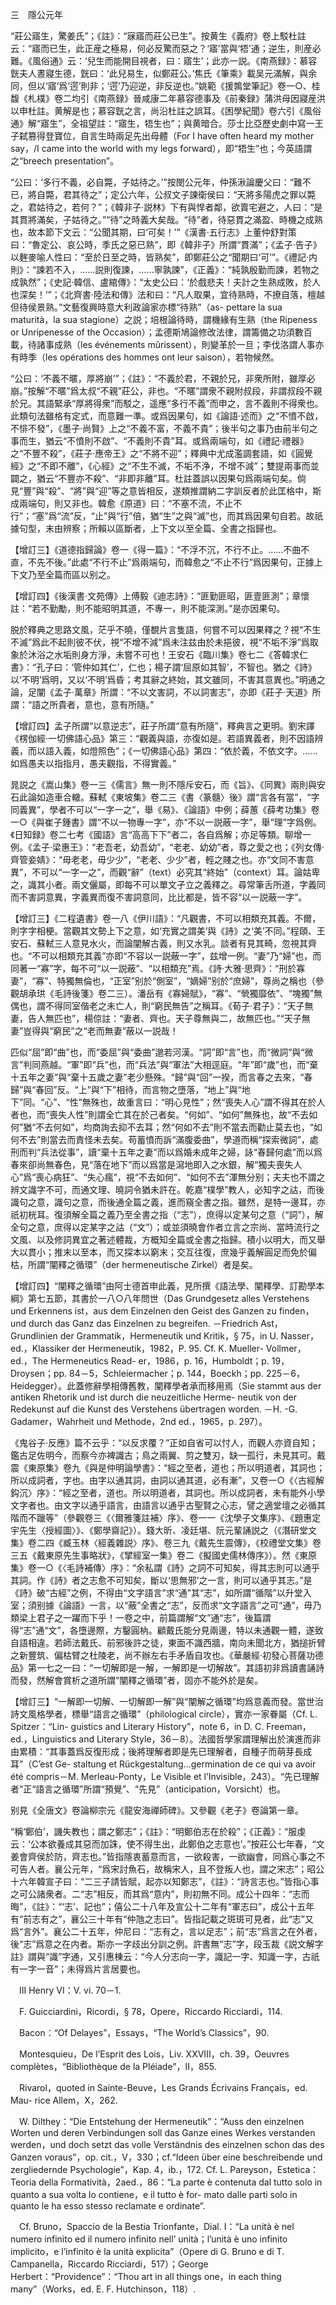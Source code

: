 三　隱公元年

“莊公寤生，驚姜氏”；《註》：“寐寤而莊公已生”。按黄生《義府》卷上駁杜註云：“寤而已生，此正産之極易，何必反驚而惡之？‘寤’當與‘牾’通；逆生，則産必難。《風俗通》云：‘兒生而能開目視者，曰：寤生’；此亦一説。《南燕録》：慕容皝夫人晝寢生德，皝曰：‘此兒易生，似鄭莊公。’焦氏《筆乘》載吴元滿解，與余同，但以‘寤’爲‘遌’則非；‘遌’乃迎逆，非反逆也。”姚範《援鶉堂筆記》卷一○、桂馥《札樸》卷二均引《南燕録》晉咸康二年慕容德事及《前秦録》蒲洪母因寢産洪以申杜註。黄解是也；慕容皝之言，尚沿杜註之誤耳。《困學紀聞》卷六引《風俗通》解“寤生”，全祖望註：“寤生，牾生也”；與黄暗合。莎士比亞歷史劇中寫一王子弑篡得登寶位，自言生時兩足先出母體（For I have often heard my mother say，/I came into the world with my legs forward），即“牾生”也；今英語謂之“breech presentation”。

“公曰：‘多行不義，必自斃，子姑待之。’”按閔公元年，仲孫湫論慶父曰：“難不已，將自斃，君其待之”；定公六年，公叔文子諫衛侯曰：“天將多陽虎之罪以斃之，君姑待之，若何？”；《韓非子·説林》下有與悍者鄰，欲賣宅避之，人曰：“是其貫將滿矣，子姑待之。”“待”之時義大矣哉。“待”者，待惡貫之滿盈、時機之成熟也，故本節下文云：“公聞其期，曰‘可矣！’”《漢書·五行志》上董仲舒對策曰：“魯定公、哀公時，季氏之惡已熟”，即《韓非子》所謂“貫滿”；《孟子·告子》以麰麥喻人性曰：“至於日至之時，皆熟矣”，即鄭莊公之“聞期曰‘可’”。《禮記·内則》：“諫若不入，……説則復諫，……寧孰諫”，《正義》：“純孰殷勤而諫，若物之成孰然”；《史記·韓信、盧綰傳》：“太史公曰：‘於戲悲夫！夫計之生熟成敗，於人也深矣！’”；《北齊書·陸法和傳》法和曰：“凡人取果，宜待熟時，不撩自落，檀越但待侯景熟。”文藝復興時意大利政論家亦標“待熟”（as-
pettare la sua maturità，la sua stagione）之説；培根論待時，謂機緣有生熟（the Ripeness or Unripenesse of the Occasion）；孟德斯鳩論修改法律，謂籌備之功須數百載，待諸事成熟（les événements mûrissent），則變革於一旦；李伐洛謂人事亦有時季（les opérations des hommes ont leur saison），若物候然。

“公曰：‘不義不暱，厚將崩’”；《註》：“不義於君，不親於兄，非衆所附，雖厚必崩。”按解“不暱”爲太叔“不親”莊公，非也。“不暱”謂衆不親附叔段，非謂叔段不親於兄。其語緊承“厚將得衆”而駁之，遥應“多行不義”而申之，言不義則不得衆也。此類句法雖格有定式，而意難一準。或爲因果句，如《論語·述而》之“不憤不啟，不悱不發”，《墨子·尚賢》上之“不義不富，不義不貴”；後半句之事乃由前半句之事而生，猶云“不憤則不啟”、“不義則不貴”耳。或爲兩端句，如《禮記·禮器》之“不豐不殺”，《莊子·應帝王》之“不將不迎”；釋典中尤成濫調套語，如《圓覺經》之“不即不離”，《心經》之“不生不滅，不垢不浄，不增不減”；雙提兩事而並闢之，猶云“不豐亦不殺”、“非即非離”耳。杜註蓋誤以因果句爲兩端句矣。倘見“豐”與“殺”、“將”與“迎”等之意皆相反，遂類推謂納二字訓反者於此匡格中，斯成兩端句，則又非也。韓愈《原道》曰：“不塞不流，不止不行”；“塞”爲“流”反，“止”與“行”倍，猶“生”之與“滅”也，而其爲因果句自若。故祇據句型，末由辨察；所賴以區斷者，上下文以至全篇、全書之指歸也。

【增訂三】《道德指歸論》卷一《得一篇》：“不浮不沉，不行不止。……不曲不直，不先不後。”此處“不行不止”爲兩端句，而韓愈之“不止不行”爲因果句，正據上下文乃至全篇而區以别之。

【增訂四】《後漢書·文苑傳》上傅毅《迪志詩》：“匪勤匪昭，匪壹匪測”；章懷註：“若不勤勵，則不能昭明其道，不專一，則不能深測。”是亦因果句。

脱於釋典之思路文風，茫乎不曉，僅覩片言隻語，何嘗不可以因果釋之？視“不生不滅”爲此不起則彼不伏，視“不增不減”爲未注兹由於未挹彼，視“不垢不淨”爲取象於沐浴之水垢則身方淨，未嘗不可也！王安石《臨川集》卷七二《答韓求仁書》：“孔子曰：‘管仲如其仁’，仁也；楊子謂‘屈原如其智’，不智也。猶之《詩》以‘不明’爲明，又以‘不明’爲昏；考其辭之終始，其文雖同，不害其意異也。”明通之論，足闡《孟子·萬章》所謂：“不以文害詞，不以詞害志”，亦即《莊子·天道》所謂：“語之所貴者，意也，意有所隨。”

【增訂四】孟子所謂“以意逆志”，莊子所謂“意有所隨”，釋典言之更明。劉宋譯《楞伽經·一切佛語心品》第三：“觀義與語，亦復如是。若語異義者，則不因語辨義，而以語入義，如燈照色”；《一切佛語心品》第四：“依於義，不依文字。……如爲愚夫以指指月，愚夫觀指，不得實義。”

晁説之《嵩山集》卷一三《儒言》無一則不隱斥安石，而《旨》、《同異》兩則與安石此論如造車合轍。蘇軾《東坡集》卷二三《書〈篆髓〉後》謂“言各有當”，“字同義異”，學者不可以“一字一之”，舉《易》、《論語》中例；薛蕙《薛考功集》卷一○《與崔子鍾書》謂“不以一物專一字”，亦“不以一説蔽一字”，舉“理”字爲例。《日知録》卷二七考《國語》言“高高下下”者二，各自爲解；亦足等類。聊增一例。《孟子·梁惠王》：“老吾老，幼吾幼”，“老老、幼幼”者，尊之愛之也；《列女傳·齊管妾婧》：“毋老老，毋少少”，“老老、少少”者，輕之賤之也。亦“文同不害意異”，不可以“一字一之”，而觀“辭”（text）必究其“終始”（context）耳。論姑卑之，識其小者。兩文儷屬，即每不可以單文孑立之義釋之。尋常筆舌所道，字義同而不害詞意異，字義異而復不害詞意同，比比都是，皆不容“以一説蔽一字”。

【增訂三】《二程遺書》卷一八《伊川語》：“凡觀書，不可以相類充其義。不爾，則字字相梗。當觀其文勢上下之意，如‘充實之謂美’與《詩》之‘美’不同。”程頤、王安石、蘇軾三人意見水火，而論闡解古義，則又水乳。談者有見其畸，忽視其齊也。“不可以相類充其義”亦即“不容以一説蔽一字”，兹增一例。“妻”乃“婦”也，而同著一“寡”字，每不可“以一説蔽”、“以相類充”焉。《詩·大雅·思齊》：“刑於寡妻”，“寡”、特獨無倫也，“正室”别於“側室”，“嫡婦”别於“庶婦”，尊尚之稱也（參觀胡承珙《毛詩後箋》卷二三）。潘岳有《寡婦賦》，“寡”、“煢獨靡依”、“塊獨”無偶也，謂不得同室偕老之未亡人，則“窮民無告”之稱耳。《荀子·君子》：“天子無妻，告人無匹也”，楊倞註：“妻者、齊也。天子尊無與二，故無匹也。”“天子無妻”豈得與“窮民”之“老而無妻”蔽以一説哉！

匹似“屈”即“曲”也，而“委屈”與“委曲”邈若河漢。“詞”即“言”也，而“微詞”與“微言”判同燕越。“軍”即“兵”也，而“兵法”與“軍法”大相逕庭。“年”即“歲”也，而“棄十五年之妻”與“棄十五歲之妻”老少懸殊。“歸”與“回”一揆，而言春之去來，“春歸”與“春回”反。“上”與“下”相待，而言物之墮落，“地上”與“地下”同。“心”、“性”無殊也，故重言曰：“明心見性”；然“喪失人心”謂不得其在於人者也，而“喪失人性”則謂全亡其在於己者矣。“何如”、“如何”無殊也，故“不去如何”猶“不去何如”，均商詢去抑不去耳；然“何如不去”則不當去而勸止莫去也，“如何不去”則當去而責怪未去矣。苟蓄憤而訴“滿腹委曲”，學道而稱“探索微詞”，處刑而判“兵法從事”，讀“棄十五年之妻”而以爲婚未成年之婦，詠“春歸何處”而以爲春來卻尚無春色，見“落在地下”而以爲當是瀉地即入之水銀，解“獨夫喪失人心”爲“喪心病狂”、“失心瘋”，視“不去如何”、“如何不去”渾無分别；夫夫也不謂之辨文識字不可，而通文理、曉詞令猶未許在。乾嘉“樸學”教人，必知字之詁，而後識句之意，識句之意，而後通全篇之義，進而窺全書之指。雖然，是特一邊耳，亦祇初桄耳。復須解全篇之義乃至全書之指（“志”），庶得以定某句之意（“詞”），解全句之意，庶得以定某字之詁（“文”）；或並須曉會作者立言之宗尚、當時流行之文風、以及修詞異宜之著述體裁，方概知全篇或全書之指歸。積小以明大，而又舉大以貫小；推末以至本，而又探本以窮末；交互往復，庶幾乎義解圓足而免於偏枯，所謂“闡釋之循環”（der hermeneutische Zirkel）者是矣。

【增訂四】“闡釋之循環”由阿士德首申此義，見所撰《語法學、闡釋學、訂勘學本綱》第七五節，其書於一八○八年問世（Das Grundgesetz alles Verstehens und Erkennens ist，aus dem Einzelnen den Geist des Ganzen zu finden，und durch das Ganz das Einzelnen zu begreifen. －Friedrich Ast，Grundlinien der Grammatik，Hermeneutik und Kritik，§ 75，in U. Nasser，ed.，Klassiker der Hermeneutik，1982，P. 95. Cf. K. Mueller- Vollmer，ed.，The Hermeneutics Read-
er，1986，p. 16，Humboldt；p. 19，Droysen；pp. 84－5，Schleiermacher；p. 144，Boeckh；pp. 225－6，Heidegger）。此蓋修辭學相傳舊教，闡釋學者承而移用焉（Sie stammt aus der antiken Rhetorik und ist durch die neuzeitliche Herme-
neutik von der Redekunst auf die Kunst des Verstehens übertragen worden. －H. -G. Gadamer，Wahrheit und Methode，2nd ed.，1965，p. 297）。

《鬼谷子·反應》篇不云乎：“以反求覆？”正如自省可以忖人，而觀人亦資自知；鑑古足佐明今，而察今亦裨識古；鳥之兩翼、剪之雙刃，缺一孤行，未見其可。戴震《東原集》卷九《與是仲明論學書》：“經之至者，道也；所以明道者，其詞也；所以成詞者，字也。由字以通其詞，由詞以通其道，必有漸”，又卷一○《〈古經解鈎沉〉序》：“經之至者，道也。所以明道者，其詞也。所以成詞者，未有能外小學文字者也。由文字以通乎語言，由語言以通乎古聖賢之心志，譬之適堂壇之必循其階而不躐等”（參觀卷三《〈爾雅箋註補〉序》、卷一一《沈學子文集序》、《題惠定宇先生〈授經圖〉》、《鄭學齋記》）。錢大昕、凌廷堪、阮元輩誦説之（《潛研堂文集》卷二四《臧玉林〈經義雜説〉序》、卷三九《戴先生震傳》，《校禮堂文集》卷三五《戴東原先生事略狀》，《揅經室一集》卷二《擬國史儒林傳序》）。然《東原集》卷一○《〈毛詩補傳〉序》：“余私謂《詩》之詞不可知矣，得其志則可以通乎其詞。作《詩》者之志愈不可知矣，斷以‘思無邪’之一言，則可以通乎其志。”是《詩》破“古經”之例，不得由“文字語言”求“通”其“志”，如所謂“循階”以升堂入室；須别據《論語》一言，以“蔽”全書之“志”，反而求“文字語言”之可“通”，毋乃類梁上君子之一躍而下乎！一卷之中，前篇謂解“文”通“志”，後篇謂得“志”通“文”，各墮邊際，方鑿圓枘。顧戴氏能分見兩邊，特以未通觀一體，遂致自語相違。若師法戴氏、前邪後許之徒，東面不識西牆，南向未聞北方，猶搥折臂之新豐筑、偏枯臂之杜陵老，尚不辦左右手矛盾自攻也。《華嚴經·初發心菩薩功德品》第一七之一曰：“一切解即是一解，一解即是一切解故”。其語初非爲讀書誦詩而發，然解會賞析之道所謂“闡釋之循環”者，固亦不能外於是矣。

【增訂三】“一解即一切解、一切解即一解”與“闡解之循環”均爲意義而發。當世治詩文風格學者，標舉“語言之循環”（philological circle），實亦一家眷屬（Cf. L. Spitzer：“Lin-
guistics and Literary History”，note 6，in D. C. Freeman，ed.，Linguistics and Literary Style，36－8）。法國哲學家謂理解出於演進而非由累積：“其事蓋爲反復形成；後將理解者即是先已理解者，自種子而萌芽長成耳”（C’est Ge-
staltung et Rückgestaltung...germination de ce qui va avoir été compris－M. Merleau-Ponty，Le Visible et l’Invisible，243）。“先已理解者”正“語言之循環”所謂“預覺”、“先見”（anticipation，Vorsicht）也。

别見《全唐文》卷論柳宗元《龍安海禪師碑》。又參觀《老子》卷論第一章。

“稱‘鄭伯’，譏失教也；謂之鄭志”；《註》：“明鄭伯志在於殺”；《正義》：“服虔云：‘公本欲養成其惡而加誅，使不得生出，此鄭伯之志意也’。”按莊公七年春，“文姜會齊侯於防，齊志也。”皆指隱衷蓄意而言，一欲殺害，一欲幽會，同爲心事之不可告人者。襄公元年，“爲宋討魚石，故稱宋人，且不登叛人也，謂之宋志”；昭公十六年韓宣子曰：“二三子請皆賦，起亦以知鄭志”，《註》：“詩言志也。”皆指心事之可公諸衆者。二“志”相反，而其爲“意内”，則初無不同。成公十四年：“志而晦”，《註》：“‘志’、記也”；僖公二十八年及宣公十二年有“軍志曰”，成公十五年有“前志有之”，襄公三十年有“仲虺之志曰”。皆指記載之斑斑可見者，此“志”又爲“言外”。襄公二十五年，仲尼曰：“志有之，言以足志”；前“志”爲言之在外者，後“志”爲意之在内者。斯亦一字歧出分訓之例。許書無“志”字，段玉裁《説文解字註》謂與“識”字通，又引惠棟云：“今人分志向一字，識記一字、知識一字，古祇有一字一音”；未得爲片言居要也。











　III Henry VI：V. vi. 70－1.

　F. Guicciardini，Ricordi，§ 78，Opere，Riccardo Ricciardi，114.

　Bacon：“Of Delayes”，Essays，“The World’s Classics”，90.

　Montesquieu，De l’Esprit des Lois，Liv. XXVIII，ch. 39，Oeuvres complètes，“Bibliothèque de la Pléiade”，II，855.

　Rivarol，quoted in Sainte-Beuve，Les Grands Écrivains Français，ed. Mau-
rice Allem，X，262.

　W. Dilthey：“Die Entstehung der Hermeneutik”：“Auss den einzelnen Worten und deren Verbindungen soll das Ganze eines Werkes verstanden werden，und doch setzt das volle Verständnis des einzelnen schon das des Ganzen voraus”，op. cit.，V，330；cf.“Ideen über eine beschreibende und zergliedernde Psychologie”，Kap. 4，ib.，172. Cf. L. Pareyson，Estetica：Teoria della Formatività，2aed.，86：“La parte è contenuta dal tutto solo in quanto a sua volta lo contiene，e il tutto è for-
mato dalle parti solo in quanto le ha esso stesso reclamate e ordinate”.

　Cf. Bruno，Spaccio de la Bestia Trionfante，Dial. I：“La unità è nel numero infinito ed il numero infinito nell’ unità；l’unità è uno infinito implicito，e l’infinito è la unità explicita”（Opere di G. Bruno e di T. Campanella，Riccardo Ricciardi，517）；George Herbert：“Providence”：“Thou art in all things one，in each thing many”（Works，ed. E. F. Hutchinson，118）.